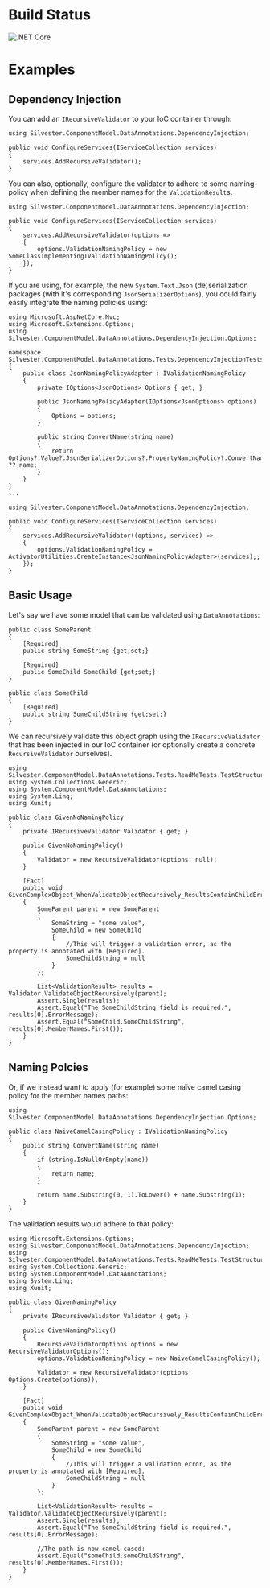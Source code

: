 # Build Status
![.NET Core](https://github.com/TeunKooijman/Silvester.ComponentModel.DataAnnotations/workflows/.NET%20Core/badge.svg)

# Examples
## Dependency Injection
You can add an `IRecursiveValidator` to your IoC container through:
```
using Silvester.ComponentModel.DataAnnotations.DependencyInjection;

public void ConfigureServices(IServiceCollection services)
{
	services.AddRecursiveValidator();
}
```

You can also, optionally, configure the validator to adhere to some naming policy when defining the member names for the `ValidationResult`s.
```
using Silvester.ComponentModel.DataAnnotations.DependencyInjection;

public void ConfigureServices(IServiceCollection services)
{
	services.AddRecursiveValidator(options =>
	{
		options.ValidationNamingPolicy = new SomeClassImplementingIValidationNamingPolicy();
	});
}
```

If you are using, for example, the new `System.Text.Json` (de)serialization packages (with it's corresponding `JsonSerializerOptions`), you could fairly easily integrate the naming policies using:
```
using Microsoft.AspNetCore.Mvc;
using Microsoft.Extensions.Options;
using Silvester.ComponentModel.DataAnnotations.DependencyInjection.Options;

namespace Silvester.ComponentModel.DataAnnotations.Tests.DependencyInjectionTests
{
    public class JsonNamingPolicyAdapter : IValidationNamingPolicy
    {
        private IOptions<JsonOptions> Options { get; }

        public JsonNamingPolicyAdapter(IOptions<JsonOptions> options)
        {
            Options = options;
        }

        public string ConvertName(string name)
        {
            return Options?.Value?.JsonSerializerOptions?.PropertyNamingPolicy?.ConvertName(name) ?? name;
        }
    }
}
...

using Silvester.ComponentModel.DataAnnotations.DependencyInjection;

public void ConfigureServices(IServiceCollection services)
{
	services.AddRecursiveValidator((options, services) =>
	{
		options.ValidationNamingPolicy = ActivatorUtilities.CreateInstance<JsonNamingPolicyAdapter>(services);;
	});
}
```

## Basic Usage
Let's say we have some model that can be validated using `DataAnnotations`:
```
public class SomeParent
{
	[Required]
	public string SomeString {get;set;}
	
	[Required]
	public SomeChild SomeChild {get;set;}
}

public class SomeChild
{
	[Required]
	public string SomeChildString {get;set;}
}
```

We can recursively validate this object graph using the `IRecursiveValidator` that has been injected in our IoC container (or optionally create a concrete `RecursiveValidator` ourselves).
```
using Silvester.ComponentModel.DataAnnotations.Tests.ReadMeTests.TestStructures;
using System.Collections.Generic;
using System.ComponentModel.DataAnnotations;
using System.Linq;
using Xunit;

public class GivenNoNamingPolicy
{
	private IRecursiveValidator Validator { get; }

	public GivenNoNamingPolicy()
	{
		Validator = new RecursiveValidator(options: null);
	}

	[Fact]
	public void GivenComplexObject_WhenValidateObjectRecursively_ResultsContainChildErrors()
	{
		SomeParent parent = new SomeParent
		{
			SomeString = "some value",
			SomeChild = new SomeChild
			{
				//This will trigger a validation error, as the property is annotated with [Required].
				SomeChildString = null
			}
		};

		List<ValidationResult> results = Validator.ValidateObjectRecursively(parent);
		Assert.Single(results);
		Assert.Equal("The SomeChildString field is required.", results[0].ErrorMessage);
		Assert.Equal("SomeChild.SomeChildString", results[0].MemberNames.First());
	}
}
```

## Naming Polcies
Or, if we instead want to apply (for example) some naïve camel casing policy for the member names paths:
```
using Silvester.ComponentModel.DataAnnotations.DependencyInjection.Options;

public class NaiveCamelCasingPolicy : IValidationNamingPolicy
{
	public string ConvertName(string name)
	{
		if (string.IsNullOrEmpty(name))
		{
			return name;
		}

		return name.Substring(0, 1).ToLower() + name.Substring(1);
	}
}
```

The validation results would adhere to that policy:
```
using Microsoft.Extensions.Options;
using Silvester.ComponentModel.DataAnnotations.DependencyInjection;
using Silvester.ComponentModel.DataAnnotations.Tests.ReadMeTests.TestStructures;
using System.Collections.Generic;
using System.ComponentModel.DataAnnotations;
using System.Linq;
using Xunit;

public class GivenNamingPolicy
{
	private IRecursiveValidator Validator { get; }

	public GivenNamingPolicy()
	{
		RecursiveValidatorOptions options = new RecursiveValidatorOptions();
		options.ValidationNamingPolicy = new NaiveCamelCasingPolicy();

		Validator = new RecursiveValidator(options: Options.Create(options));
	}

	[Fact]
	public void GivenComplexObject_WhenValidateObjectRecursively_ResultsContainChildErrors()
	{
		SomeParent parent = new SomeParent
		{
			SomeString = "some value",
			SomeChild = new SomeChild
			{
				//This will trigger a validation error, as the property is annotated with [Required].
				SomeChildString = null
			}
		};

		List<ValidationResult> results = Validator.ValidateObjectRecursively(parent);
		Assert.Single(results);
		Assert.Equal("The SomeChildString field is required.", results[0].ErrorMessage);
		
		//The path is now camel-cased:
		Assert.Equal("someChild.someChildString", results[0].MemberNames.First());
	}
}
```




